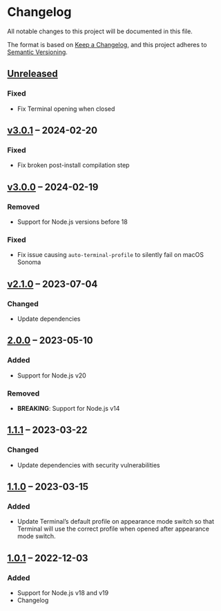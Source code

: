# Changelog

All notable changes to this project will be documented in this file.

The format is based on [Keep a Changelog](https://keepachangelog.com/en/1.0.0/),
and this project adheres to [Semantic Versioning](https://semver.org/spec/v2.0.0.html).

## [Unreleased](https://github.com/patrik-csak/terminal-profile/compare/v3.0.1...HEAD)

### Fixed

- Fix Terminal opening when closed

## [v3.0.1](https://github.com/patrik-csak/terminal-profile/compare/v3.0.0...v3.0.1) – 2024-02-20

### Fixed

- Fix broken post-install compilation step

## [v3.0.0](https://github.com/patrik-csak/terminal-profile/compare/v2.1.0...v3.0.0) – 2024-02-19

### Removed

- Support for Node.js versions before 18

### Fixed

- Fix issue causing `auto-terminal-profile` to silently fail on macOS Sonoma

## [v2.1.0](https://github.com/patrik-csak/terminal-profile/compare/v2.0.0...v2.1.0) – 2023-07-04

### Changed

- Update dependencies

## [2.0.0](https://github.com/patrik-csak/terminal-profile/compare/v1.1.1...v2.0.0) – 2023-05-10

### Added

- Support for Node.js v20

### Removed

- **BREAKING**: Support for Node.js v14

## [1.1.1](https://github.com/patrik-csak/auto-terminal-profile/compare/v1.1.0...v1.1.1) – 2023-03-22

### Changed

- Update dependencies with security vulnerabilities

## [1.1.0](https://github.com/patrik-csak/auto-terminal-profile/compare/v1.0.1...v1.1.0) – 2023-03-15

### Added

- Update Terminal’s default profile on appearance mode switch so that Terminal will use the correct profile when opened after appearance mode switch.

## [1.0.1](https://github.com/patrik-csak/auto-terminal-profile/compare/v1.0.0...v1.0.1) – 2022-12-03

### Added

- Support for Node.js v18 and v19
- Changelog
